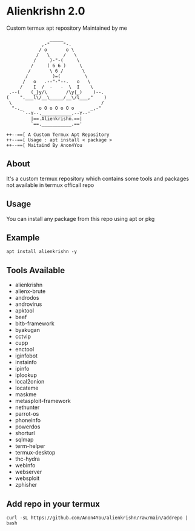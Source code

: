# Alienkrishn 2.0
Custom termux apt repository Maintained by me
```
                _____
             ,-"     "-.
            / o       o \
           /   \     /   \
          /     )-"-(     \
         /     ( 6 6 )     \
        /       \ 6 /       \
       /         )=(         \
      /   o   .--"-"--.   o   \
     /    I  /  -   -  \  I    \
 .--(    (_}y/\       /\y{_)    )--.
(    ".___l\/__\_____/__\/l___,"    )
 \                                 /
  "-._      o O o O o O o      _,-"
      `--Y--.___________.--Y--'
         |==.Alienkrishn.==|
         `==.___________.=='

++--==[ A Custom Termux Apt Repository
++--==[ Usage : apt install < package >
++--==[ Maitaind By Anon4You
```

## About
It's a custom termux repository which contains some tools and packages not available in termux officall repo

## Usage 
You can install any package from this repo using apt or pkg
## Example
```
apt install alienkrishn -y
```
## Tools Available 
* alienkrishn
* alienx-brute
* androdos
* androvirus
* apktool
* beef
* bitb-framework
* byakugan
* cctvip
* cupp
* enctool
* iginfobot
* instainfo
* ipinfo
* iplookup
* local2onion
* locateme
* maskme
* metasploit-framework
* nethunter
* parrot-os
* phoneinfo
* powerdos
* shorturl
* sqlmap
* term-helper
* termux-desktop
* thc-hydra
* webinfo
* webserver
* websploit
* zphisher

## Add repo in your termux
```shell
curl -sL https://github.com/Anon4You/alienkrishn/raw/main/addrepo | bash
```

